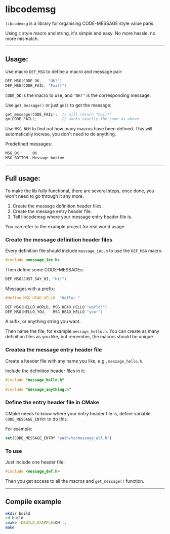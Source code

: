 # libcodemsg

`libcodemsg` is a library for organising CODE-MESSAGE style value paris.

Using `C` style macro and string, it's simple and easy. No more hassle, no more mismatch.

---

## Usage:

Use macro `DEF_MSG` to define a macro and message pair:

```c
DEF_MSG(CODE_OK,   "OK!")
DEF_MSG(CODE_FAIL, "Fail!")
```

`CODE_OK` is the macro to use, and `"OK!"` is the corresponding message.

Use `get_message()` or just `gm()` to get the message:

```c
get_message(CODE_FAIL);  // will return "Fail!"
gm(CODE_FAIL);           // works exactly the same as above
```

Use `MSG_NUM` to find out how many macros have been defined. This will automatically increse, you don't need to do anything.

Predefined messages:

```c
MSG_OK:     OK
MSG_BOTTOM: Message bottom
```

---

## Full usage:

To make the lib fully functional, there are several steps, once done, you won't need to go through it any more.

1. Create the message definition header files.
2. Create the message entry header file.
3. Tell libcodemsg where your message entry header file is.

You can refer to the example project for real world usage.

### Create the message definition header files

Every definition file should include `message_inc.h` to use the `DEF_MSG` macro.

```c
#include <message_inc.h>
```

Then define some CODE-MESSAGEs:

```c
DEF_MSG(JUST_SAY_HI, "Hi!")
```

Messages with a prefix:

```c
#define MSG_HEAD_HELLO  "Hello: "

DEF_MSG(HELLO_WORLD, MSG_HEAD_HELLO "world!")
DEF_MSG(HELLO_YOU,   MSG_HEAD_HELLO "you!")
```

A sufix, or anything string you want.

Then name the file, for example `message_hello.h`. You can create as many definition files as you like, but remember, the macros should be unique.

### Createa the message entry header file

Create a header file with any name you like, e.g., `message_hello.h`.

Include the definition header files in it:

```c
#include "message_hello.h"
...
#include "message_anything.h"
```

### Define the entry header file in CMake

CMake needs to know where your entry header file is, define variable `CODE_MESSAGE_ENTRY` to do this.

For example:

```cmake
set(CODE_MESSAGE_ENTRY "path/to/message_all.h")
```

### To use

Just include one header file:

```c
#include <message_def.h>
```

Then you get access to all the macros and `get_message()` function.

---

## Compile example

```bash
mkdir build
cd build
cmake -DBUILD_EXAMPLE=ON ..
make
```
